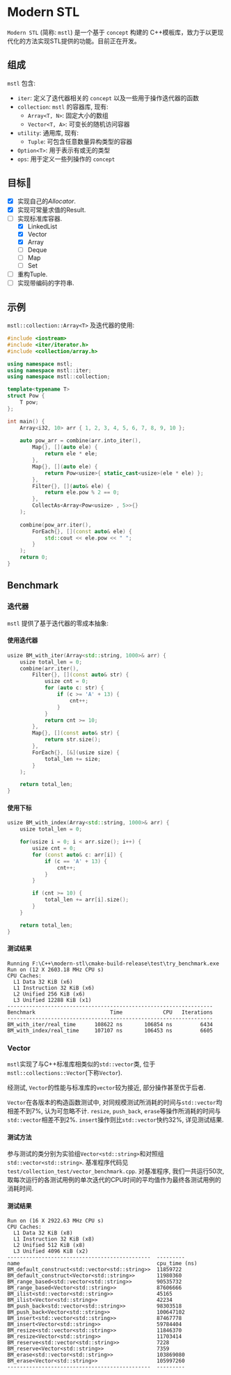 # Modern STL
`Modern STL` (简称: `mstl`) 是一个基于 `concept` 构建的 C++模板库，致力于以更现代化的方法实现STL提供的功能。目前正在开发。

## 组成
`mstl` 包含:
- `iter`: 定义了迭代器相关的 `concept` 以及一些用于操作迭代器的函数
- `collection`: `mstl` 的容器库, 现有:
    - `Array<T, N>`: 固定大小的数组
    - `Vector<T, A>`: 可变长的随机访问容器
- `utility`: 通用库, 现有:
  - `Tuple`: 可包含任意数量异构类型的容器
- `Option<T>`: 用于表示有或无的类型
- `ops`: 用于定义一些列操作的 `concept`

## 目标🎯
- [x] 实现自己的*Allocator*.
- [x] 实现可常量求值的Result.
- [ ] 实现标准库容器.
  - [x] LinkedList
  - [x] Vector
  - [x] Array
  - [ ] Deque
  - [ ] Map
  - [ ] Set
- [ ] 重构Tuple.
- [ ] 实现带编码的字符串.

## 示例
`mstl::collection::Array<T>` 及迭代器的使用:
```c++
#include <iostream>
#include <iter/iterator.h>
#include <collection/array.h>

using namespace mstl;
using namespace mstl::iter;
using namespace mstl::collection;

template<typename T>
struct Pow {
    T pow;
};

int main() {
    Array<i32, 10> arr { 1, 2, 3, 4, 5, 6, 7, 8, 9, 10 };
    
    auto pow_arr = combine(arr.into_iter(),
        Map{}, [](auto ele) {
            return ele * ele;
        },
        Map{}, [](auto ele) {
            return Pow<usize>{ static_cast<usize>(ele * ele) };
        },
        Filter{}, [](auto& ele) {
            return ele.pow % 2 == 0;
        },
        CollectAs<Array<Pow<usize> , 5>>{}
    );
    
    combine(pow_arr.iter(),
        ForEach{}, [](const auto& ele) {
            std::cout << ele.pow << " ";    
        }
    );
    return 0;
}
```

## Benchmark

### 迭代器
`mstl` 提供了基于迭代器的零成本抽象:

#### 使用迭代器
```c++
usize BM_with_iter(Array<std::string, 1000>& arr) {
    usize total_len = 0;
    combine(arr.iter(),
        Filter{}, [](const auto& str) {
            usize cnt = 0;
            for (auto c: str) {
                if (c >= 'A' + 13) {
                    cnt++;
                }
            }
            return cnt >= 10;
        },
        Map{}, [](const auto& str) {
            return str.size();
        },
        ForEach{}, [&](usize size) {
            total_len += size;
        }
    );

    return total_len;
}
```

#### 使用下标
```c++
usize BM_with_index(Array<std::string, 1000>& arr) {
    usize total_len = 0;

    for(usize i = 0; i < arr.size(); i++) {
        usize cnt = 0;
        for (const auto& c: arr[i]) {
            if (c == 'A' + 13) {
                cnt++;
            }
        }

        if (cnt >= 10) {
            total_len += arr[i].size();
        }
    }

    return total_len;
}
```

#### 测试结果
```text
Running F:\C++\modern-stl\cmake-build-release\test\try_benchmark.exe
Run on (12 X 2603.18 MHz CPU s)
CPU Caches:
  L1 Data 32 KiB (x6)
  L1 Instruction 32 KiB (x6)
  L2 Unified 256 KiB (x6)
  L3 Unified 12288 KiB (x1)
------------------------------------------------------------------
Benchmark                        Time             CPU   Iterations
------------------------------------------------------------------
BM_with_iter/real_time      108622 ns       106854 ns         6434
BM_with_index/real_time     107107 ns       106453 ns         6605
```

### Vector
`mstl`实现了与C++标准库相类似的`std::vector`类, 位于`mstl::collections::Vector`(下称`Vector`).

经测试, `Vector`的性能与标准库的`vector`较为接近, 部分操作甚至优于后者.

`Vector`在各版本的构造函数测试中, 对同规模测试所消耗的时间与`std::vector`均相差不到7%, 认为可忽略不计.
`resize`, `push_back`, `erase`等操作所消耗的时间与`std::vector`相差不到2%.
`insert`操作则比`std::vector`快约32%, 详见测试结果.

#### 测试方法
参与测试的类分别为实验组`Vector<std::string>`和对照组`std::vector<std::string>`.
基准程序代码见`test/collection_test/vector_benchmark.cpp`.
对基准程序, 我们一共运行50次, 取每次运行的各测试用例的单次迭代的CPU时间的平均值作为最终各测试用例的消耗时间.

#### 测试结果
```
Run on (16 X 2922.63 MHz CPU s)
CPU Caches:
  L1 Data 32 KiB (x8)
  L1 Instruction 32 KiB (x8)
  L2 Unified 512 KiB (x8)
  L3 Unified 4096 KiB (x2)
----------------------------------------------  ---------
name                                            cpu_time (ns)
BM_default_construct<std::vector<std::string>>  11859722
BM_default_construct<Vector<std::string>>       11980360
BM_range_based<std::vector<std::string>>        90535732
BM_range_based<Vector<std::string>>             87606666
BM_ilist<std::vector<std::string>>              45165
BM_ilist<Vector<std::string>>                   42234
BM_push_back<std::vector<std::string>>          98303518
BM_push_back<Vector<std::string>>               100647102
BM_insert<std::vector<std::string>>             87467778
BM_insert<Vector<std::string>>                  59784404
BM_resize<std::vector<std::string>>             11846370
BM_resize<Vector<std::string>>                  11703414
BM_reserve<std::vector<std::string>>            7228
BM_reserve<Vector<std::string>>                 7359
BM_erase<std::vector<std::string>>              103869080
BM_erase<Vector<std::string>>                   105997260
----------------------------------------------  ---------
```
